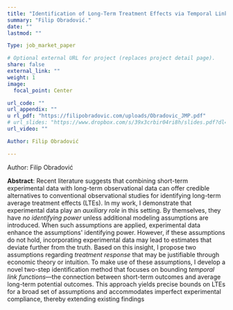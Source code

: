 ```yaml
---
title: "Identification of Long-Term Treatment Effects via Temporal Links, Observational, and Experimental Data"
summary: "Filip Obradović."
date: ""
lastmod: ""

Type: job_market_paper

# Optional external URL for project (replaces project detail page).
share: false
external_link: ""
weight: 1
image:
  focal_point: Center

url_code: ""
url_appendix: ""
u rl_pdf: "https://filipobradovic.com/uploads/Obradovic_JMP.pdf"
# url_slides: "https://www.dropbox.com/s/39x3crbir04ri8h/slides.pdf?dl=0"
url_video: ""

Author: Filip Obradović

---
```


Author: Filip Obradović

**Abstract**: Recent literature suggests that combining short-term experimental data with long-term observational data can offer credible alternatives to conventional observational studies for identifying long-term average treatment effects (LTEs). In my work, I demonstrate that experimental data play an *auxiliary role* in this setting. By themselves, they have *no identifying power* unless additional modeling assumptions are introduced. When such assumptions are applied, experimental data enhance the assumptions' identifying power. However, if these assumptions do not hold, incorporating experimental data may lead to estimates that deviate further from the truth. Based on this insight, I propose two assumptions regarding *treatment response* that may be justifiable through economic theory or intuition. To make use of these assumptions, I develop a novel two-step identification method that focuses on bounding *temporal link functions*—the connection between short-term outcomes and average long-term potential outcomes. This approach yields precise bounds on LTEs for a broad set of assumptions and accommodates imperfect experimental compliance, thereby extending existing findings
